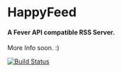 # HappyFeed
#### A Fever API compatible RSS Server.

More Info soon. :)

[![Build Status](https://travis-ci.org/aleks/HappyFeed.svg?branch=master)](https://travis-ci.org/aleks/HappyFeed)
